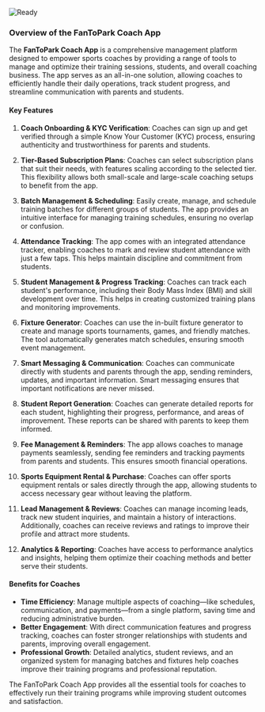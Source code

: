 ![Ready](https://img.shields.io/badge/Status-Ready-brightgreen)
### Overview of the FanToPark Coach App

The **FanToPark Coach App** is a comprehensive management platform designed to empower sports coaches by providing a range of tools to manage and optimize their training sessions, students, and overall coaching business. The app serves as an all-in-one solution, allowing coaches to efficiently handle their daily operations, track student progress, and streamline communication with parents and students.

#### Key Features

1. **Coach Onboarding & KYC Verification**: 
   Coaches can sign up and get verified through a simple Know Your Customer (KYC) process, ensuring authenticity and trustworthiness for parents and students.

2. **Tier-Based Subscription Plans**: 
   Coaches can select subscription plans that suit their needs, with features scaling according to the selected tier. This flexibility allows both small-scale and large-scale coaching setups to benefit from the app.

3. **Batch Management & Scheduling**: 
   Easily create, manage, and schedule training batches for different groups of students. The app provides an intuitive interface for managing training schedules, ensuring no overlap or confusion.

4. **Attendance Tracking**: 
   The app comes with an integrated attendance tracker, enabling coaches to mark and review student attendance with just a few taps. This helps maintain discipline and commitment from students.

5. **Student Management & Progress Tracking**: 
   Coaches can track each student's performance, including their Body Mass Index (BMI) and skill development over time. This helps in creating customized training plans and monitoring improvements.

6. **Fixture Generator**: 
   Coaches can use the in-built fixture generator to create and manage sports tournaments, games, and friendly matches. The tool automatically generates match schedules, ensuring smooth event management.

7. **Smart Messaging & Communication**: 
   Coaches can communicate directly with students and parents through the app, sending reminders, updates, and important information. Smart messaging ensures that important notifications are never missed.

8. **Student Report Generation**: 
   Coaches can generate detailed reports for each student, highlighting their progress, performance, and areas of improvement. These reports can be shared with parents to keep them informed.

9. **Fee Management & Reminders**: 
   The app allows coaches to manage payments seamlessly, sending fee reminders and tracking payments from parents and students. This ensures smooth financial operations.

10. **Sports Equipment Rental & Purchase**: 
    Coaches can offer sports equipment rentals or sales directly through the app, allowing students to access necessary gear without leaving the platform.

11. **Lead Management & Reviews**: 
    Coaches can manage incoming leads, track new student inquiries, and maintain a history of interactions. Additionally, coaches can receive reviews and ratings to improve their profile and attract more students.

12. **Analytics & Reporting**: 
    Coaches have access to performance analytics and insights, helping them optimize their coaching methods and better serve their students.

#### Benefits for Coaches

- **Time Efficiency**: Manage multiple aspects of coaching—like schedules, communication, and payments—from a single platform, saving time and reducing administrative burden.
- **Better Engagement**: With direct communication features and progress tracking, coaches can foster stronger relationships with students and parents, improving overall engagement.
- **Professional Growth**: Detailed analytics, student reviews, and an organized system for managing batches and fixtures help coaches improve their training programs and professional reputation.
  
The FanToPark Coach App provides all the essential tools for coaches to effectively run their training programs while improving student outcomes and satisfaction.